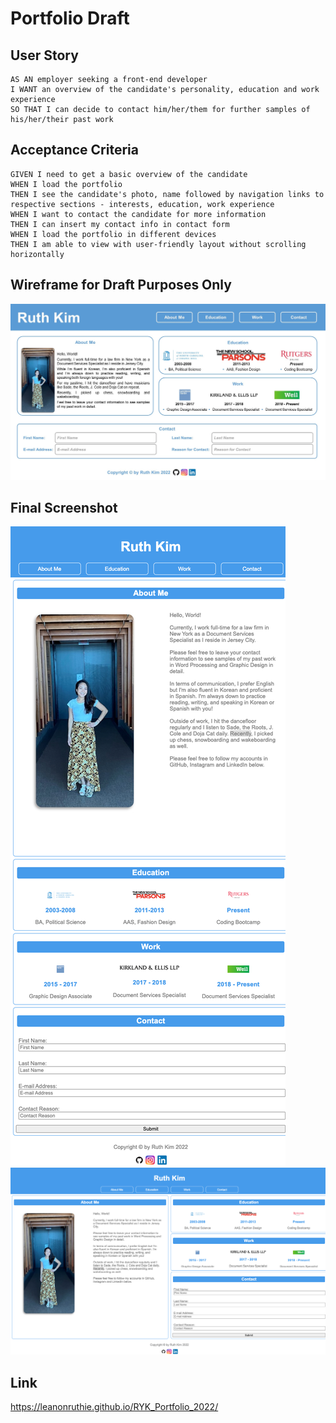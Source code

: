 # Portfolio Draft

## User Story

```
AS AN employer seeking a front-end developer
I WANT an overview of the candidate's personality, education and work experience
SO THAT I can decide to contact him/her/them for further samples of his/her/their past work
```
## Acceptance Criteria

```
GIVEN I need to get a basic overview of the candidate
WHEN I load the portfolio
THEN I see the candidate's photo, name followed by navigation links to respective sections - interests, education, work experience
WHEN I want to contact the candidate for more information
THEN I can insert my contact info in contact form
WHEN I load the portfolio in different devices
THEN I am able to view with user-friendly layout without scrolling horizontally
```
## Wireframe for Draft Purposes Only

<img src="./assets/images/Draft.jpg" alt="Draft"/>

## Final Screenshot

<img src="./assets/images/_Users_ruthkim_Desktop_RYK_Portfolio_2022_index.html.png" alt="Final_1"/>

<img src="./assets/images/_Users_ruthkim_Desktop_RYK_Portfolio_2022_index.html (1).png" alt="Final_2"/>

## Link

<a href="https://leanonruthie.github.io/RYK_Portfolio_2022">https://leanonruthie.github.io/RYK_Portfolio_2022/</a>

